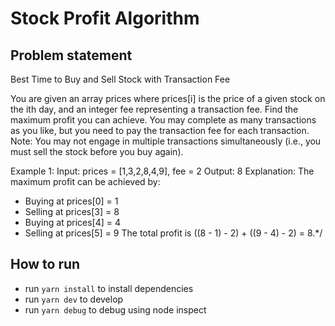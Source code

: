# Stock Profit Algorithm

## Problem statement

Best Time to Buy and Sell Stock with Transaction Fee

You are given an array prices where prices[i] is the price of a given stock on the ith day, and an integer fee representing a transaction fee.
Find the maximum profit you can achieve. You may complete as many transactions as you like, but you need to pay the transaction fee for each transaction.
Note: You may not engage in multiple transactions simultaneously (i.e., you must sell the stock before you buy again).

Example 1:
Input: prices = [1,3,2,8,4,9], fee = 2
Output: 8
Explanation: The maximum profit can be achieved by:

- Buying at prices[0] = 1
- Selling at prices[3] = 8
- Buying at prices[4] = 4
- Selling at prices[5] = 9
The total profit is ((8 - 1) - 2) + ((9 - 4) - 2) = 8.*/

## How to run

- run `yarn install` to install dependencies
- run `yarn dev` to develop
- run `yarn debug` to debug using node inspect
